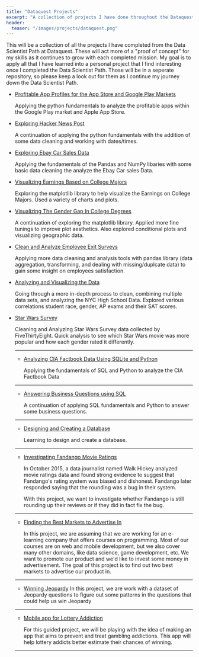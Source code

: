 ```yaml
---
title: "Dataquest Projects"
excerpt: "A collection of projects I have done throughout the Dataquest course"
header:
  teaser: "/images/projects/dataquest.png"
---
```



This will be a collection of all the projects I have completed from the Data Scientist Path at Dataquest. These will act more of a "proof of concept" for my skills as it continues to grow with each completed mission. My goal is to apply all that I have learned into a personal project that I find interesting once I completed the Data Scientist Path. Those will be in a seperate repository, so please keep a look out for them as I continue my journey down the Data Scientist Path.

- [Profitable App Profiles for the App Store and Google Play Markets](https://github.com/jcancheta92/Dataquest-Projects/blob/master/1_Profitable_Apps.ipynb)

    Applying the python fundamentals to analyze the profitable apps within the Google Play market and Apple App Store.

- [Exploring Hacker News Post](https://github.com/jcancheta92/Dataquest-Projects/blob/master/2_Exploring%20Hacker%20News%20Post.ipynb)

    A continuation of applying the python fundamentals with the addition of some data cleaning and working with dates/times.

- [Exploring Ebay Car Sales Data](https://github.com/jcancheta92/Dataquest-Projects/blob/master/3_Exploring%20Ebay%20Car%20Sales%20Data.ipynb)

   Applying the fundamentals of the Pandas and NumPy libaries with some basic data cleaning the analyze the Ebay Car sales Data.

- [Visualizing Earnings Based on College Majors](https://github.com/jcancheta92/Dataquest-Projects/blob/master/4_Visualizing%20Earnings%20Based%20on%20College%20Majors.ipynb)

   Exploring the matplotlib library to help visualize the Earnings on College Majors. Used a variety of charts and plots.

- [Visualizing The Gender Gap In College Degrees](https://github.com/jcancheta92/Dataquest-Projects/blob/master/5_Visualizing%20the%20Gender%20Gap%20in%20College%20Degrees.ipynb)

   A continuation of exploring the matplotlib library. Applied more fine tunings to improve plot aesthetics. Also explored conditional plots and visualizing geographic data.

- [Clean and Analyze Employee Exit Surveys](https://github.com/jcancheta92/Dataquest-Projects/blob/master/6_Clean%20and%20Analyze%20Employee%20Exist%20Surveys.ipynb)

   Applying more data cleaning and analysis tools with pandas library (data aggregation, transforming, and dealing with missing/duplcate data) to gain some insight on employees satisfaction.

- [Analyzing and Visualizing the Data](https://github.com/jcancheta92/Dataquest-Projects/blob/master/7_Analyzing%20NYC%20High%20School%20Data.ipynb)

   Going through a more in-depth process to clean, combining multiple data sets, and analyzing the NYC High School Data. Explored various correlations student race, gender, AP exams and their SAT scores.

- [Star Wars Survey](https://github.com/jcancheta92/Dataquest-Projects/blob/master/8_Star%20Wars%20Survey.ipynb)

   Cleaning and Analyzing Star Wars Survey data collected by FiveThirtyEight. Quick analysis to see which Star Wars movie was more popular and how each gender rated it differently.
   ____
   * [Analyzing CIA Factbook Data Using SQLite and Python](https://github.com/jcancheta92/Dataquest-Projects/blob/master/11_Analyzing%20CIA%20Factbook%20Data.ipynb)

      Applying the fundamentals of SQL and Python to analyze the CIA Factbook Data
   ____
   * [Answering Business Questions using SQL](https://github.com/jcancheta92/Dataquest-Projects/blob/master/12_Answering%20Business%20Questions%20using%20SQL.ipynb)

      A continuation of applying SQL fundamentals and Python to answer some business questions.
   ____
   * [Designing and Creating a Database](https://github.com/jcancheta92/Dataquest-Projects/blob/master/13_Designing%20and%20Creating%20a%20Database.ipynb)

      Learning to design and create a database.
   ____
   * [Investigating Fandango Movie Ratings](https://github.com/jcancheta92/Dataquest-Projects/blob/master/14_Investigating%20Fandango%20Movie%20Ratings.ipynb)

      In October 2015, a data journalist named Walk Hickey analyzed movie ratings data and found strong evidence to suggest that Fandango's rating system was biased and dishonest. Fandango later responded saying that the rounding was a bug in their system.

       With this project, we want to investigate whether Fandango is still rounding up their reviews or if they did in fact fix the bug.
   ____
   * [Finding the Best Markets to Advertise In](https://github.com/jcancheta92/Dataquest-Projects/blob/master/15_Finding%20the%20Best%20Markets%20to%20Advertise%20In.ipynb)

       In this project, we are assuming that we are working for an e-learning company that offers courses on programming. Most of our  courses are on web and mobile development, but we also cover many other domains, like data science, game development, etc. We want to promote our product and we'd like to invest some money in advertisement. The goal of this project is to find out two best markets to advertise our product in.
   ____
   * [Winning Jeopardy](https://github.com/jcancheta92/Dataquest-Projects/blob/master/16_Winning%20Jeopardy.ipynb)
       In this project, we are work with a dataset of Jeopardy questions to figure out some patterns in the questions that could help us win Jeopardy

   ____
   * [Mobile app for Lottery Addiction](https://github.com/jcancheta92/Dataquest-Projects/blob/master/17_Mobile%20App%20for%20Lottery%20Addiction.ipynb)

      For this guided project, we will be playing with the idea of making an app that aims to prevent and treat gambling addictions. This app will help lottery addicts better estimate their chances of winning.
   ____

